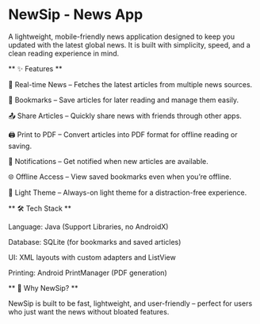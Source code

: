 # NewSip - News App

A lightweight, mobile-friendly news application designed to keep you updated with the latest global news. It is built with simplicity, speed, and a clean reading experience in mind.

** ✨ Features **

📡 Real-time News – Fetches the latest articles from multiple news sources.

🔖 Bookmarks – Save articles for later reading and manage them easily.

📤 Share Articles – Quickly share news with friends through other apps.

🖨️ Print to PDF – Convert articles into PDF format for offline reading or saving.

🔔 Notifications – Get notified when new articles are available.

🌐 Offline Access – View saved bookmarks even when you’re offline.

🎨 Light Theme – Always-on light theme for a distraction-free experience.


** 🛠 Tech Stack **

Language: Java (Support Libraries, no AndroidX)

Database: SQLite (for bookmarks and saved articles)

UI: XML layouts with custom adapters and ListView

Printing: Android PrintManager (PDF generation)


** 🚀 Why NewSip? **

NewSip is built to be fast, lightweight, and user-friendly – perfect for users who just want the news without bloated features.

